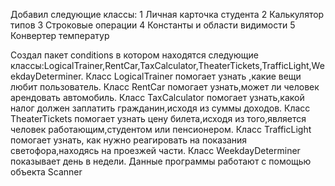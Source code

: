 Добавил следующие классы:
1  Личная карточка студента
2  Калькулятор типов
3  Строковые операции
4  Константы и области видимости
5  Конвертер температур

Создал пакет conditions в котором находятся следующие классы:LogicalTrainer,RentCar,TaxCalculator,TheaterTickets,TrafficLight,WeekdayDeterminer.
Класс LogicalTrainer помогает узнать ,какие вещи любит пользователь.
Класс RentCar помогает узнать,может ли человек арендовать автомобиль.
Класс TaxCalculator помогает узнать,какой налог должен заплатить гражданин,исходя из суммы доходов.
Класс TheaterTickets помогает узнать цену билета,исходя из того,является человек работающим,студентом или пенсионером.
Класс TrafficLight помогает узнать, как нужно реагировать на показания светофора,находясь на проезжей части.
Класс WeekdayDeterminer показывает день в недели.
Данные программы работают с помощью объекта Scanner

